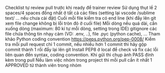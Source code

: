 Checklist tự review pull trước khi ready để trainer review
 Sử dụng thụt lề 2 spaces/4 spaces đồng nhất ở tất cả các files (setting lại vscode /sublime text/ ... nếu chưa cài đặt)
 Cuối mỗi file kiểm tra có end line (khi đẩy lên git xem file change không bị lỗi tròn đỏ ở cuối file)
 Mỗi dòng nếu quá dài, cần xuống dòng (maximum: 80 kí tự mỗi dòng, setting trong IDE)
 gitignore các file chứa thông tin nhạy cảm (VD: .env, ..), file .pyc (python cache), ...
 Tham khảo Python coding convention https://peps.python.org/pep-0008/
 Kiểm tra mỗi pull request chỉ 1 commit, nếu nhiều hơn 1 commit thì hãy gộp commit thành 1 rồi đẩy lại lên git
 Install PEP8 ở local để check và fix các lỗi liên quan đến syntax, coding convention. Khi gửi thì chụp ảnh PASS đính kèm trong pull
 Nếu làm việc nhóm trong project thì mỗi pull cần ít nhất 1 APPROVED từ thành viên trong nhóm